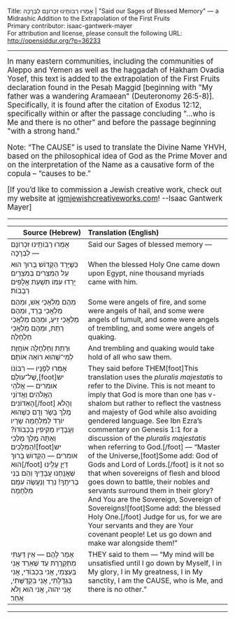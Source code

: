 <html>
<head></head>
<body>
Title: אָמְרוּ רַבּוֹתֵֽינוּ זִכְרוֹנָם לִבְרָכָה | "Said our Sages of Blessed Memory" — a Midrashic Addition to the Extrapolation of the First Fruits<br />
Primary contributor: isaac-gantwerk-mayer<br />
For attribution and license, please consult the following URL: <a href="http://opensiddur.org/?p=36233">http://opensiddur.org/?p=36233</a>
<p />
<hr />

<div class="english" style="font-size: 1.2em;">
In many eastern communities, including the communities of Aleppo and Yemen as well as the haggadah of Ḥakham Ovadia Yosef, this text is added to the extrapolation of the First Fruits declaration found in the Pesaḥ Maggid [beginning with "My father was a wandering Aramaean" <span class="citation">(Deuteronomy 26:5-8)</span>]. Specifically, it is found after the citation of Exodus 12:12, specifically within or after the passage concluding "...who is Me and there is no other" and before the passage beginning "with a strong hand."

Note: “The CAUSE” is used to translate the Divine Name YHVH, based on the philosophical idea of God as the Prime Mover and on the interpretation of the Name as a causative form of the copula – “causes to be.”

[If you’d like to commission a Jewish creative work, check out my website at <a href="http://igmjewishcreativeworks.com">igmjewishcreativeworks.com</a>! --Isaac Gantwerk Mayer]
</div>

<hr />

<table style="margin-left: auto;margin-right: auto;" class="draggable">
<thead><tr><th id="x" style="text-align: right;">Source (Hebrew)</th><th style="text-align: left;">Translation (English)</th></tr></thead>
<tbody>
<tr><td style="vertical-align:top;">
<div class="commentary"><span lang="he">
אָמְרוּ רַבּוֹתֵֽינוּ זִכְרוֹנָם לִבְרָכָה —
</span></div></td>
 
<td style="vertical-align:top;">
<div class="english">
Said our Sages of blessed memory —
</div></td></tr>


<tr><td style="vertical-align:top;">
<div class="commentary"><span lang="he">
כְּשֶׁיָּרַד הַקָּדוֹשׁ בָּרוּךְ הוּא עַל הַמִּצְרִים בְּמִצְרַֽיִם יָרְדוּ עִמּוֹ תִּשְׁעַת אֲלָפִים רְבָבוֹת׃
</span></div></td>
 
<td style="vertical-align:top;">
<div class="english">
When the blessed Holy One came down upon Egypt, nine thousand myriads came with him.
</div></td></tr>


<tr><td style="vertical-align:top;">
<div class="commentary"><span lang="he">
מֵהֶם מַלְאֲכֵי אֵשׁ, וּמֵהֶם מַלְאֲכֵי בָרָד, וּמֵהֶם מַלְאֲכֵי זִֽיעַ, וּמֵהֶם מַלְאֲכֵי רְתֵת, וּמֵהֶם מַלְאֲכֵי חַלְחָלָה׃
</span></div></td>
 
<td style="vertical-align:top;">
<div class="english">
Some were angels of fire, and some were angels of hail, and some were angels of tumult, and some were angels of trembling, and some were angels of quaking.
</div></td></tr>


<tr><td style="vertical-align:top;">
<div class="commentary"><span lang="he">
וּרְתֵת וְחַלְחָלָה אוֹחֶֽזֶת לְמִי־שֶׁהוּא רוֹאֶה אוֹתָם׃
</span></div></td>
 
<td style="vertical-align:top;">
<div class="english">
And trembling and quaking would take hold of all who saw them.
</div></td></tr>


<tr><td style="vertical-align:top;">
<div class="commentary"><span lang="he">
אָמְרוּ לְפָנָיו — רִבּוֹנוֹ שֶׁל־עוֹלָם,[foot]יש אומרים — אֱלֹהֵי הָאֱלֹהִים וַאֲדוֹנֵי הָאַדוֹנִים[/foot] וַהֲלֹא מֶֽלֶךְ בָּשָׂר וָדָם כְּשֶׁהוּא יוֹרֵד לַמִּלְחָמָה שָׂרָיו וַעֲבָדָיו מַקִּיפִין בִּכְבוֹדוֹ? וְאַתָּה מֶֽלֶךְ מַלְכֵי הַמְּלָכִים![foot]יש אומרים — הַקָּדוֹשׁ בָּרוּךְ הוּא[/foot] דַּיָּן עָלֵֽינוּ שֶׁאֲנַֽחְנוּ עֲבָדֶֽיךָ וְהֵם בְּנֵי בְרִיתֶֽךָ! נֵרֵד וְנַעֲשֶׂה עִמָּם מִלְחָמָה׃
</span></div></td>
 
<td style="vertical-align:top;">
<div class="english">
They said before THEM[foot]This translation uses the <em>pluralis majestatis</em> to refer to the Divine. This is not meant to imply that God is more than one ḥas v-shalom but rather to reflect the vastness and majesty of God while also avoiding gendered language. See Ibn Ezra’s commentary on Genesis 1:1 for a discussion of the <em>pluralis majestatis</em> when referring to God.[/foot] — “Master of the Universe,[foot]Some add: God of Gods and Lord of Lords.[/foot] is it not so that when sovereigns of flesh and blood goes down to battle, their nobles and servants surround them in their glory? And You are the Sovereign, Sovereign of Sovereigns![foot]Some add: the blessed Holy One.[/foot] Judge for us, for we are Your servants and they are Your covenant people! Let us go down and make war alongside them!”
</div></td></tr>


<tr><td style="vertical-align:top;">
<div class="commentary"><span lang="he">
אָמַר לָהֶם — אֵין דַּעְתִּי מִתְקָרֶֽרֶת עַד שֶׁאֵרֵד אֲנִי בְּעַצְמִי, אֲנִי בִּכְבוֹדִי, אֲנִי בִּגְדֻלָּתִי, אֲנִי בִּקְדֻשָּׁתִי, אֲנִי יהוה, אֲנִי הוּא וְלֹא אַחֵר׃
</span></div></td>
 
<td style="vertical-align:top;">
<div class="english">
THEY said to them — “My mind will be unsatisfied until I go down by Myself, I in My glory, I in My greatness, I in My sanctity, I am the CAUSE, who is Me, and there is no other.”
</div></td></tr>
</tbody></table>

<hr />

&nbsp;
</body>
</html>